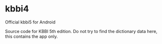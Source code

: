 # kbbi4
Official kbbi5 for Android

Source code for KBBI 5th edition. Do not try to find the dictionary data here, this contains the app only.
